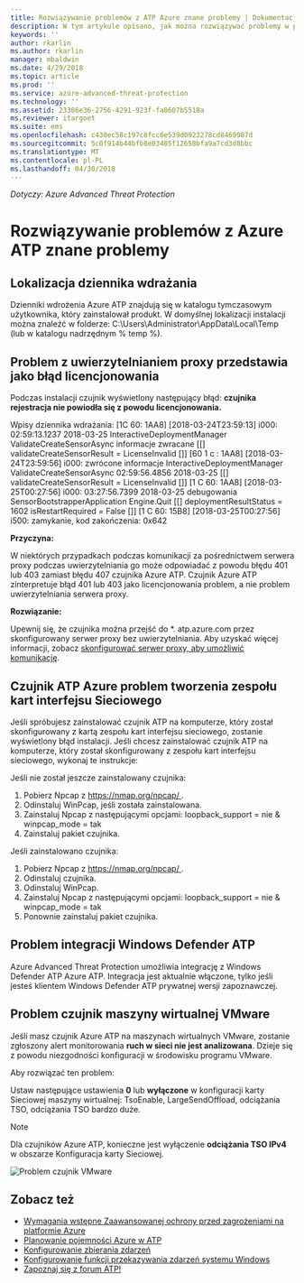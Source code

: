 ```yaml
---
title: Rozwiązywanie problemów z ATP Azure znane problemy | Dokumentacja firmy Microsoft
description: W tym artykule opisano, jak można rozwiązywać problemy w programie Azure ATP.
keywords: ''
author: rkarlin
ms.author: rkarlin
manager: mbaldwin
ms.date: 4/29/2018
ms.topic: article
ms.prod: ''
ms.service: azure-advanced-threat-protection
ms.technology: ''
ms.assetid: 23386e36-2756-4291-923f-fa8607b5518a
ms.reviewer: itargoet
ms.suite: ems
ms.openlocfilehash: c430ec58c197c8fcc6e539d0923278cd8469987d
ms.sourcegitcommit: 5c0f914b44bfb8e03485f12658bfa9a7cd3d8bbc
ms.translationtype: MT
ms.contentlocale: pl-PL
ms.lasthandoff: 04/30/2018
---
```

*Dotyczy: Azure Advanced Threat Protection*


# <a name="troubleshooting-azure-atp-known-issues"></a>Rozwiązywanie problemów z Azure ATP znane problemy 


## <a name="deployment-log-location"></a>Lokalizacja dziennika wdrażania
 
Dzienniki wdrożenia Azure ATP znajdują się w katalogu tymczasowym użytkownika, który zainstalował produkt. W domyślnej lokalizacji instalacji można znaleźć w folderze: C:\Users\Administrator\AppData\Local\Temp (lub w katalogu nadrzędnym % temp %).

## <a name="proxy-authentication-problem-presents-as-licensing-error"></a>Problem z uwierzytelnianiem proxy przedstawia jako błąd licencjonowania

Podczas instalacji czujnik wyświetlony następujący błąd: **czujnika rejestracja nie powiodła się z powodu licencjonowania.**

Wpisy dziennika wdrażania: [1C 60: 1AA8] [2018-03-24T23:59:13] i000: 02:59:13.1237 2018-03-25 InteractiveDeploymentManager ValidateCreateSensorAsync informacje zwracane [\[] validateCreateSensorResult = LicenseInvalid [\]] [60 1 c : 1AA8] [2018-03-24T23:59:56] i000: zwrócone informacje InteractiveDeploymentManager ValidateCreateSensorAsync 02:59:56.4856 2018-03-25 [\[] validateCreateSensorResult = LicenseInvalid [\]] [1 C 60: 1AA8] [2018-03-25T00:27:56] i000: 03:27:56.7399 2018-03-25 debugowania SensorBootstrapperApplication Engine.Quit [\[] deploymentResultStatus = 1602 isRestartRequired = False [\]] [1 C 60: 15B8] [2018-03-25T00:27:56] i500: zamykanie, kod zakończenia: 0x642


**Przyczyna:**

W niektórych przypadkach podczas komunikacji za pośrednictwem serwera proxy podczas uwierzytelniania go może odpowiadać z powodu błędu 401 lub 403 zamiast błędu 407 czujnika Azure ATP. Czujnik Azure ATP zinterpretuje błąd 401 lub 403 jako licencjonowania problem, a nie problem uwierzytelniania serwera proxy. 

**Rozwiązanie:**

Upewnij się, że czujnika można przejść do *. atp.azure.com przez skonfigurowany serwer proxy bez uwierzytelniania. Aby uzyskać więcej informacji, zobacz [skonfigurować serwer proxy, aby umożliwić komunikację](configure-proxy.md).




## <a name="azure-atp-sensor-nic-teaming-issue"></a>Czujnik ATP Azure problem tworzenia zespołu kart interfejsu Sieciowego

Jeśli spróbujesz zainstalować czujnik ATP na komputerze, który został skonfigurowany z kartą zespołu kart interfejsu sieciowego, zostanie wyświetlony błąd instalacji. Jeśli chcesz zainstalować czujnik ATP na komputerze, który został skonfigurowany z zespołu kart interfejsu sieciowego, wykonaj te instrukcje:

Jeśli nie został jeszcze zainstalowany czujnika:

1.  Pobierz Npcap z [ https://nmap.org/npcap/ ](https://nmap.org/npcap/).
2.  Odinstaluj WinPcap, jeśli została zainstalowana.
3.  Zainstaluj Npcap z następującymi opcjami: loopback_support = nie & winpcap_mode = tak
4.  Zainstaluj pakiet czujnika.

Jeśli zainstalowano czujnika:

1.  Pobierz Npcap z [ https://nmap.org/npcap/ ](https://nmap.org/npcap/).
2.  Odinstaluj czujnika.
3.  Odinstaluj WinPcap.
4.  Zainstaluj Npcap z następującymi opcjami: loopback_support = nie & winpcap_mode = tak
5.  Ponownie zainstaluj pakiet czujnika.

## <a name="windows-defender-atp-integration-issue"></a>Problem integracji Windows Defender ATP

Azure Advanced Threat Protection umożliwia integrację z Windows Defender ATP Azure ATP. Integracja jest aktualnie włączone, tylko jeśli jesteś klientem Windows Defender ATP prywatnej wersji zapoznawczej. 

## <a name="vmware-virtual-machine-sensor-issue"></a>Problem czujnik maszyny wirtualnej VMware

Jeśli masz czujnik Azure ATP na maszynach wirtualnych VMware, zostanie zgłoszony alert monitorowania **ruch w sieci nie jest analizowana**. Dzieje się z powodu niezgodności konfiguracji w środowisku programu VMware.

Aby rozwiązać ten problem:

Ustaw następujące ustawienia **0** lub **wyłączone** w konfiguracji karty Sieciowej maszyny wirtualnej: TsoEnable, LargeSendOffload, odciążania TSO, odciążania TSO bardzo duże.
> [!NOTE]
> Dla czujników Azure ATP, konieczne jest wyłączenie **odciążania TSO IPv4** w obszarze Konfiguracja karty Sieciowej.

 ![Problem czujnik VMware](./media/vm-sensor-issue.png)

## <a name="see-also"></a>Zobacz też
- [Wymagania wstępne Zaawansowanej ochrony przed zagrożeniami na platformie Azure](atp-prerequisites.md)
- [Planowanie pojemności Azure w ATP](atp-capacity-planning.md)
- [Konfigurowanie zbierania zdarzeń](configure-event-collection.md)
- [Konfigurowanie funkcji przekazywania zdarzeń systemu Windows](configure-event-forwarding.md#configuring-windows-event-forwarding)
- [Zapoznaj się z forum ATP!](https://aka.ms/azureatpcommunity)
